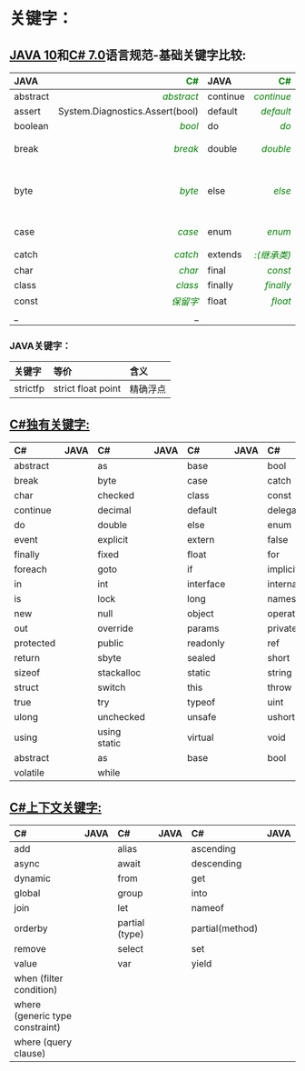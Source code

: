 ﻿# 关键字：

## [JAVA 10](https://docs.oracle.com/javase/specs/jls/se10/html/jls-3.html#jls-3.9)和[C# 7.0](https://docs.microsoft.com/zh-cn/dotnet/csharp/language-reference/keywords/index)语言规范-基础关键字比较:

| JAVA   |<font color=green>C#</font>| JAVA   |<font color=green>C#</font>| JAVA     |<font color=green>C#</font> | JAVA   |<font color=green>C#</font>| JAVA       |<font color=green>C#</font> |
|:-------|-------:|:-------|-------:|:---------|----------:|:-------|--------:|:-----------|----------:|
|abstract|*<font color=green>abstract</font>*|continue|*<font color=green>continue*|for     |*for*     |new     |*new*      |switch      |*switch*|
|assert  |System.Diagnostics.Assert(bool)|default |*<font color=green>default</font>* |if        |*<font color=green>if</font>*      |package |*<font color=green>namespace</font>*|synchronized|*<font color=green>lock</font>*  |
|boolean |*<font color=green>bool</font>*  |do      |*<font color=green>do</font>*      |goto      |*<font color=green>goto</font>*    |private |*<font color=green>private</font>*  |this        |*<font color=green>this</font>*  |
|break   |*<font color=green>break</font>* |double  |*<font color=green>double</font>*  |implements|*<font color=green>:(实现接口)</font>*|protected|*<font color=green>protected</font>*|throw       |*<font color=green>throw</font>*|
|byte    |*<font color=green>byte</font>*  |else    |*<font color=green>else</font>*    |import    |*<font color=green>using</font>*   |public  |*<font color=green>public</font>*   |throws      |方法注释：<br/>&lt;exception cref="Exception"&gt;注释&lt;/exception&gt;         |
|case    |*<font color=green>case</font>*  |enum    |*<font color=green>enum</font>*    |instanceof|*<font color=green>is</font>*      |return  |*<font color=green>return</font>*   |transient   |[Serialization.XmlIgnore]或[JsonIgnore]等特性|
|catch   |*<font color=green>catch</font>* |extends |*<font color=green>:(继承类)</font>*|int       |*<font color=green>int</font>*     |short  |*<font color=green>short</font>*    |try         |*<font color=green>try</font>*     |
|char    |*<font color=green>char</font>* |final   |*<font color=green>const</font>*|interface|*<font color=green>interface</font>*|static  |*<font color=green>static</font>*   |void        |*<font color=green>void</font>*  |
|class   |*<font color=green>class</font>* |finally |*<font color=green>finally</font>* |long      |*<font color=green>long</font>*     |strictfp|         |volatile    |*<font color=green>volatile</font>*|
|const   |*<font color=green>保留字</font></font>*|float   |*<font color=green>float</font>*   |native    |extern?    |super   |*<font color=green>base</font>*     |while       |*<font color=green>while</font>*  |
|_       |_       |        |        |          |          |        |         |           |            |


### JAVA关键字：

| 关键字     |   等价           |   含义      |
|:----------|:-----------------|:------------|
|strictfp   |strict float point|精确浮点      |




## [C#独有关键字:](https://docs.microsoft.com/zh-cn/dotnet/csharp/language-reference/keywords/index)

| C#     |   JAVA       |   C#      |   JAVA       |   C#      |   JAVA     |   C#      |   JAVA     |
|:-------|:-------------|:----------|:-------------|:----------|:-----------|:----------|:-----------|
|abstract|              |as         |              | base       |           |bool       |            |
|break  |               |byte       |              | case       |           |catch      |            |
|char    |              |checked    |              | class      |           |const      |            |
|continue|              |decimal    |              | default    |           |delegate   |            |
|do      |              |double     |              | else       |           |enum       |            |
|event   |              |explicit   |              | extern     |           |false      |            |
|finally |              |fixed      |              | float      |           |for        |            |
|foreach |              |goto       |              | if         |           |implicit   |            |
|in      |              |int        |              | interface  |           |internal   |            |
|is      |              |lock       |              | long       |           |namespace  |            |
|new     |              |null       |              | object     |           |operator   |            |
|out     |              |override   |              | params     |           |private    |            |
|protected|             |public     |              | readonly   |           |ref        |            |
|return  |              |sbyte      |              | sealed     |           |short      |            |
|sizeof  |              |stackalloc |              | static     |           |string     |            |
|struct  |              |switch     |              | this       |           |throw      |            |
|true    |              |try        |              | typeof     |           |uint       |            |
|ulong   |              |unchecked  |              | unsafe     |           |ushort     |            |
|using   |              |using static|             |virtual     |           |void       |            |
|abstract|              |as         |              | base       |           |bool       |            |
|volatile|              |while      |              |            |           |           |            |


## [C#上下文关键字:](https://docs.microsoft.com/zh-cn/dotnet/csharp/language-reference/keywords/index)

| C#                            |   JAVA       |   C#               |   JAVA       |   C#           |   JAVA    |
|:------------------------------|:-------------|:-------------------|:-------------|:---------------|:----------|
|add                            |              |alias               |              | ascending      |           |
|async                          |              |await               |              | descending     |           |
|dynamic                        |              |from                |              | get            |           |
|global                         |              |group               |              | into           |           |
|join                           |              |let                 |              | nameof         |           |
|orderby                        |              |partial (type)      |              | partial(method)|           |
|remove                         |              |select              |              | set            |           |
|value                          |              |var                 |              | yield          |           |
|when (filter condition)        |              |                    |              |                |           |
|where (generic type constraint)|              |                    |              |                |           |
|where (query clause)           |              |                    |              |                |           |

